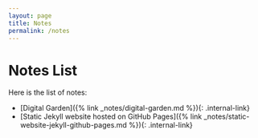 ```yaml
---
layout: page
title: Notes
permalink: /notes
---
```


# Notes List

Here is the list of notes:
- [Digital Garden]({% link _notes/digital-garden.md %}){: .internal-link}
- [Static Jekyll website hosted on GitHub Pages]({% link _notes/static-website-jekyll-github-pages.md %}){: .internal-link}